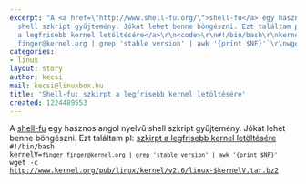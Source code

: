 ```yaml
---
excerpt: "A <a href=\"http://www.shell-fu.org/\">shell-fu</a> egy hasznos angol nyelvű
  shell szkript gyűjtemény. Jókat lehet benne böngészni. Ezt találtam pl:\r\n<a href=\"http://www.shell-fu.org/lister.php?id=313\">szkirpt
  a legfrisebb kernel letöltésére</a>\r\n<code>\r\n#!/bin/bash\r\nkernelV=`finger
  finger@kernel.org | grep 'stable version' | awk '{print $NF}'`\r\nwget -c http://www.kernel.org/pub/linux/kernel/v2.6/linux-$kernelV.tar.bz2\r\n</code>"
categories:
- linux
layout: story
author: kecsi
mail: kecsi@linuxbox.hu
title: 'Shell-fu: szkirpt a legfrisebb kernel letöltésére'
created: 1224489553
---
```

A <a href="http://www.shell-fu.org/">shell-fu</a> egy hasznos angol nyelvű shell szkript gyűjtemény. Jókat lehet benne böngészni. Ezt találtam pl:
<a href="http://www.shell-fu.org/lister.php?id=313">szkirpt a legfrisebb kernel letöltésére</a>
<code>
#!/bin/bash
kernelV=`finger finger@kernel.org | grep 'stable version' | awk '{print $NF}'`
wget -c http://www.kernel.org/pub/linux/kernel/v2.6/linux-$kernelV.tar.bz2
</code>
